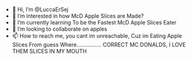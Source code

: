 - 👋 Hi, I’m @LuccaErSej
- 👀 I’m interested in how McD Apple Slices are Made?
- 🌱 I’m currently learning To be the Fastest McD Apple Slices Eater
- 💞️ I’m looking to collaborate on apples
- 📫 How to reach me, you cant im unreachable, Cuz im Eating Apple Slices From guess Where................ CORRECT MC DONALDS, I LOVE THEM SLICES IN MY MOUTH

<!---
LuccaErSej/LuccaErSej is a ✨ special ✨ repository because its `README.md` (this file) appears on your GitHub profile.
You can click the Preview link to take a look at your changes.
--->
